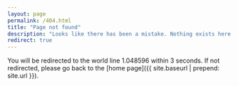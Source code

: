 ```yaml
---
layout: page
permalink: /404.html
title: "Page not found"
description: "Looks like there has been a mistake. Nothing exists here."
redirect: true
---
```


You will be redirected to the world line 1.048596 within 3 seconds. If not redirected, please go back to the [home page]({{ site.baseurl | prepend: site.url }}).
